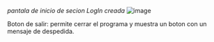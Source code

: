 _pantala de inicio de secion *LogIn* creada_
![image](https://github.com/Alejo-P/Proyecto-final-POO/assets/150528715/20d48949-155d-49b3-945d-6f0cd6b112a5)

Boton de salir: permite cerrar el programa y muestra un boton con un mensaje de despedida.
